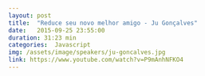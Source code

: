 ```yaml
---
layout: post
title:  "Reduce seu novo melhor amigo - Ju Gonçalves"
date:   2015-09-25 23:55:00
duration: 31:23 min
categories:  Javascript
img: /assets/image/speakers/ju-goncalves.jpg
link: https://www.youtube.com/watch?v=P9mAnhNFKO4
---
```

